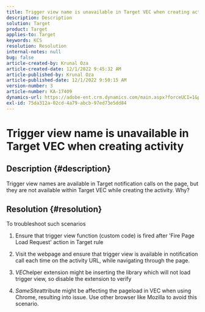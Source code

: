 ```yaml
---
title: Trigger view name is unavailable in Target VEC when creating activity
description: Description
solution: Target
product: Target
applies-to: Target
keywords: KCS
resolution: Resolution
internal-notes: null
bug: false
article-created-by: Krunal Oza
article-created-date: 12/1/2022 9:45:32 AM
article-published-by: Krunal Oza
article-published-date: 12/1/2022 9:50:15 AM
version-number: 3
article-number: KA-17409
dynamics-url: https://adobe-ent.crm.dynamics.com/main.aspx?forceUCI=1&pagetype=entityrecord&etn=knowledgearticle&id=71b194e2-5c71-ed11-9561-6045bd006a22
exl-id: 75da312a-02cd-4a79-abcb-97ed73e5dd84
---
```

# Trigger view name is unavailable in Target VEC when creating activity

## Description {#description}


Trigger view names are available in Target notification calls on the page, but they are not available within Target VEC while creating the activity. Why?


## Resolution {#resolution}


To troubleshoot such scenarios

1. Ensure that trigger view function (custom code) is fired after 'Fire Page Load Request' action in Target rule

2. Visit the webpage and ensure that trigger view is available in notification call each time on the activity URL, while navigating through the page.

3. *VEC*helper extension might be inserting the library which will not load trigger view, so disable the extension to verify

4. *SameSite*attribute might be affecting the pageload in VEC when using Chrome, resulting into issue. Use other browser like Mozilla to avoid this scenario.
